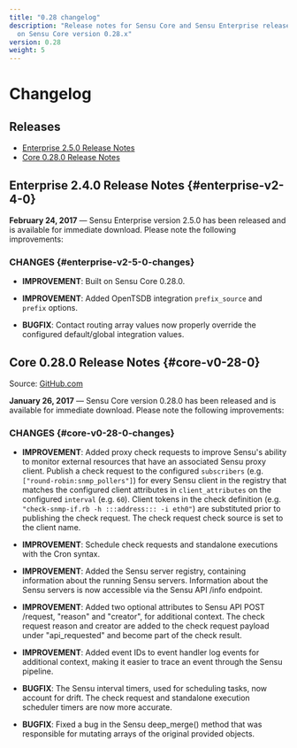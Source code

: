 ```yaml
---
title: "0.28 changelog"
description: "Release notes for Sensu Core and Sensu Enterprise releases based
  on Sensu Core version 0.28.x"
version: 0.28
weight: 5
---
```


# Changelog

## Releases

- [Enterprise 2.5.0 Release Notes](#enterprise-v2-5-0)
- [Core 0.28.0 Release Notes](#core-v0-28-0)

## Enterprise 2.4.0 Release Notes {#enterprise-v2-4-0}

**February 24, 2017** &mdash; Sensu Enterprise version 2.5.0 has been
	released and is available for immediate download. Please note the
	following improvements:

### CHANGES {#enterprise-v2-5-0-changes}

- **IMPROVEMENT**: Built on Sensu Core 0.28.0.

- **IMPROVEMENT**: Added OpenTSDB integration `prefix_source` and `prefix`
	options.

- **BUGFIX**: Contact routing array values now properly override the
	configured default/global integration values.

## Core 0.28.0 Release Notes {#core-v0-28-0}

Source: [GitHub.com][2]

**January 26, 2017** &mdash; Sensu Core version 0.28.0 has been released and is
available for immediate download. Please note the following improvements:

### CHANGES {#core-v0-28-0-changes}

- **IMPROVEMENT**: Added proxy check requests to improve Sensu's ability
	to monitor external resources that have an associated Sensu proxy
	client. Publish a check request to the configured `subscribers`
	(e.g. `["round-robin:snmp_pollers"]`) for every Sensu client in
	the registry that matches the configured client attributes in
	`client_attributes` on the configured `interval` (e.g. `60`).
	Client tokens in the check definition (e.g. `"check-snmp-if.rb -h
	:::address::: -i eth0"`) are substituted prior to publishing the
	check request. The check request check source is set to the client
	name.

- **IMPROVEMENT**: Schedule check requests and standalone executions with
	the Cron syntax.

- **IMPROVEMENT**: Added the Sensu server registry, containing information
	about the running Sensu servers. Information about the Sensu
	servers is now accessible via the Sensu API /info endpoint.

- **IMPROVEMENT**: Added two optional attributes to Sensu API POST
	/request, "reason" and "creator", for additional context. The
	check request reason and creator are added to the check request
	payload under "api_requested" and become part of the check result.

- **IMPROVEMENT**: Added event IDs to event handler log events for
	additional context, making it easier to trace an event through the
	Sensu pipeline.

- **BUGFIX**: The Sensu interval timers, used for scheduling tasks, now
	account for drift. The check request and standalone execution
	scheduler timers are now more accurate.

- **BUGFIX**: Fixed a bug in the Sensu deep_merge() method that was
	responsible for mutating arrays of the original provided objects.

[1]: https://github.com/sensu/sensu/blob/master/CHANGELOG.md
[2]: https://github.com/sensu/sensu/blob/master/CHANGELOG.md#0280---2017-02-23
